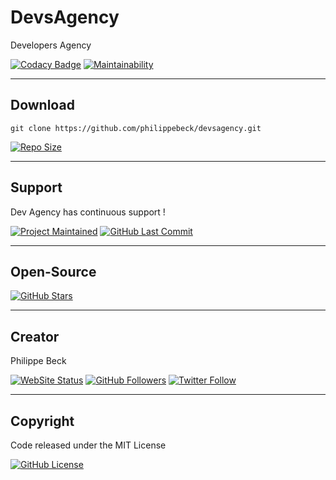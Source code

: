 # DevsAgency

Developers Agency

[![Codacy Badge](https://app.codacy.com/project/badge/Grade/dbf0057fd602424d8dcdc7a1fd145cbe)](https://www.codacy.com/gh/devsagency/devsagency/dashboard?utm_source=github.com&amp;utm_medium=referral&amp;utm_content=devsagency/devsagency&amp;utm_campaign=Badge_Grade)
[![Maintainability](https://api.codeclimate.com/v1/badges/143e7bd142f50605b891/maintainability)](https://codeclimate.com/github/devsagency/devsagency/maintainability)

---

## Download

`git clone https://github.com/philippebeck/devsagency.git`  
  
[![Repo Size](https://img.shields.io/github/repo-size/devsagency/devsagency.svg?label=Repo+Size)](https://github.com/devsagency/devsagency/tree/master)

---

## Support

Dev Agency has continuous support !

[![Project Maintained](https://img.shields.io/maintenance/yes/2020.svg?label=Maintained)](https://github.com/devsagency/devsagency)
[![GitHub Last Commit](https://img.shields.io/github/last-commit/devsagency/devsagency.svg?label=Last+Commit)](https://github.com/devsagency/devsagency/commits/master)

---

## Open-Source

[![GitHub Stars](https://img.shields.io/github/stars/devsagency/devsagency.svg?label=GitHub+:+DevsAgency+|+Stars)](https://github.com/devsagency/devsagency)

---

## Creator

Philippe Beck

[![WebSite Status](https://img.shields.io/website-up-down-green-red/https/philippebeck.net.svg?label=https://philippebeck.net)](https://philippebeck.net)
[![GitHub Followers](https://img.shields.io/github/followers/philippebeck.svg?label=GitHub+:+philippebeck+|+Followers)](https://github.com/philippebeck)
[![Twitter Follow](https://badgen.net/twitter/follow/ph_beck)](https://twitter.com/ph_beck)

---

## Copyright

Code released under the MIT License

[![GitHub License](https://img.shields.io/github/license/devsagency/devsagency.svg?label=License)](https://github.com/devsagency/devsagency/blob/master/LICENSE)
